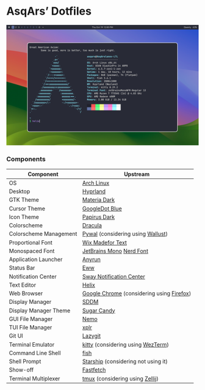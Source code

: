 # AsqArs’ Dotfiles

![Preview](assets/preview.png)

### Components

| Component              | Upstream                                                                                                                  |
| ---------------------- | ------------------------------------------------------------------------------------------------------------------------- |
| OS                     | [Arch Linux](https://github.com/archlinux)                                                                                |
| Desktop                | [Hyprland](https://github.com/hyprwm/Hyprland)                                                                            |
| GTK Theme              | [Materia Dark](https://github.com/nana-4/materia-theme)                                                                   |
| Cursor Theme           | [GoogleDot Blue](https://github.com/ful1e5/Google_Cursor)                                                                 |
| Icon Theme             | [Papirus Dark](https://github.com/PapirusDevelopmentTeam/papirus-icon-theme)                                              |
| Colorscheme            | [Dracula](https://github.com/dracula/dracula-theme)                                                                       |
| Colorscheme Management | [Pywal](https://github.com/dylanaraps/pywal) (considering using [Wallust](https://codeberg.org/explosion-mental/wallust)) |
| Proportional Font      | [Wix Madefor Text](https://github.com/wix-incubator/wixmadefor)                                                           |
| Monospaced Font        | [JetBrains Mono](https://github.com/JetBrains/JetBrainsMono) [Nerd Font](https://github.com/ryanoasis/nerd-fonts)         |
| Application Launcher   | [Anyrun](https://github.com/Kirottu/anyrun)                                                                               |
| Status Bar             | [Eww](https://github.com/elkowar/eww)                                                                                     |
| Notification Center    | [Sway Notification Center](https://github.com/ErikReider/SwayNotificationCenter)                                          |
| Text Editor            | [Helix](https://github.com/helix-editor/helix)                                                                            |
| Web Browser            | [Google Chrome](https://github.com/chromium/chromium) (considering using [Firefox](https://github.com/mozilla/gecko-dev)) |
| Display Manager        | [SDDM](https://github.com/sddm/sddm)                                                                                      |
| Display Manager Theme  | [Sugar Candy](https://github.com/Kangie/sddm-sugar-candy)                                                                 |
| GUI File Manager       | [Nemo](https://github.com/linuxmint/nemo)                                                                                 |
| TUI File Manager       | [xplr](https://github.com/sayanarijit/xplr)                                                                               |
| Git UI                 | [Lazygit](https://github.com/jesseduffield/lazygit)                                                                       |
| Terminal Emulator      | [kitty](https://github.com/kovidgoyal/kitty) (considering using [WezTerm](https://github.com/wez/wezterm))                |
| Command Line Shell     | [fish](https://github.com/fish-shell/fish-shell)                                                                          |
| Shell Prompt           | [Starship](https://github.com/starship/starship) (considering not using it)                                               |
| Show-off               | [Fastfetch](https://github.com/fastfetch-cli/fastfetch)                                                                   |
| Terminal Multiplexer   | [tmux](https://github.com/tmux/tmux) (considering using [Zellij](https://github.com/zellij-org/zellij))                   |
